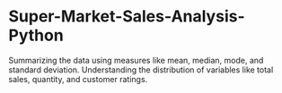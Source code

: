 # Super-Market-Sales-Analysis-Python
Summarizing the data using measures like mean, median, mode, and standard deviation. Understanding the  distribution of variables like total sales, quantity, and customer ratings.
